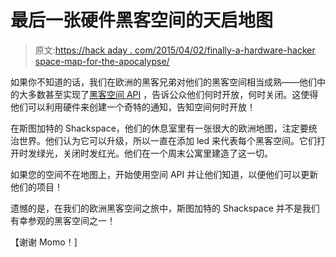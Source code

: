# 最后一张硬件黑客空间的天启地图

> 原文:[https://hack aday . com/2015/04/02/finally-a-hardware-hacker space-map-for-the-apocalypse/](https://hackaday.com/2015/04/02/finally-a-hardware-hackerspace-map-for-the-apocalypse/)

如果你不知道的话，我们在欧洲的黑客兄弟对他们的黑客空间相当成熟——他们中的大多数甚至实现了[黑客空间 API](http://spaceapi.net/) ，告诉公众他们何时开放，何时关闭。这使得他们可以利用硬件来创建一个奇特的通知，告知空间何时开放！

在斯图加特的 Shackspace，他们的休息室里有一张很大的欧洲地图，注定要统治世界。他们认为它可以升级，所以一直在添加 led 来代表每个黑客空间。它们打开时发绿光，关闭时发红光。他们在一个周末公寓里建造了这一切。

如果您的空间不在地图上，开始使用空间 API 并让他们知道，以便他们可以更新他们的项目！

遗憾的是，在我们的欧洲黑客空间之旅中，斯图加特的 Shackspace 并不是我们有幸参观的黑客空间之一！

【谢谢 Momo！]